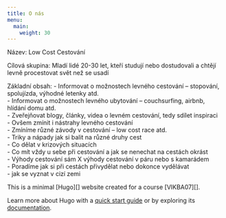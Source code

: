 ```yaml
---
title: O nás
menu:
  main:
    weight: 30
---
```


Název: Low Cost Cestování 
<p>Cílová skupina:  Mladí lidé 20-30 let, kteří studují nebo dostudovali a chtějí levně procestovat svět než se usadí </p>

<p> Základní obsah:
-	Informovat o možnostech levného cestování – stopování, spolujízda, výhodné letenky atd.<br>
-	Informovat o možnostech levného ubytování – couchsurfing, airbnb, hlídání domu atd.<br>
-	Zveřejňovat blogy, články, videa o levném cestování, tedy sdílet inspiraci<br>
-	Ovšem zmínit i nástrahy levného cestování<br>
-	Zmíníme různé závody v cestování – low cost race atd. <br>
-	Triky a nápady jak si balit na různé druhy cest <br>
-	Co dělat v krizových situacích <br>
-	Co mít vždy u sebe při cestování a jak se nenechat na cestách okrást <br>
-	Výhody cestování sám X výhody cestování v páru nebo s kamarádem <br>
-	Poradíme jak si při cestách přivydělat nebo dokonce vydělávat <br>
- jak se vyznat v cizí zemi
  
 
</p>
This is a minimal [Hugo][] website created for a course [VIKBA07][].

Learn more about Hugo with a [quick start guide][qs] or by exploring its [documentation][hugoDocs].

[Hugo]: https://gohugo.io
[VIKBA07]: https://is.muni.cz/predmet/phil/VIKBA07
[hugoDocs]: https://gohugo.io/documentation/
[qs]: https://gohugo.io/getting-started/quick-start/
